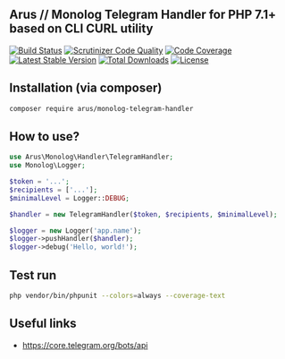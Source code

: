 ## Arus // Monolog Telegram Handler for PHP 7.1+ based on CLI CURL utility

[![Build Status](https://scrutinizer-ci.com/g/autorusltd/monolog-telegram-handler/badges/build.png?b=master)](https://scrutinizer-ci.com/g/autorusltd/monolog-telegram-handler/build-status/master)
[![Scrutinizer Code Quality](https://scrutinizer-ci.com/g/autorusltd/monolog-telegram-handler/badges/quality-score.png?b=master)](https://scrutinizer-ci.com/g/autorusltd/monolog-telegram-handler/?branch=master)
[![Code Coverage](https://scrutinizer-ci.com/g/autorusltd/monolog-telegram-handler/badges/coverage.png?b=master)](https://scrutinizer-ci.com/g/autorusltd/monolog-telegram-handler/?branch=master)
[![Latest Stable Version](https://poser.pugx.org/arus/monolog-telegram-handler/v/stable)](https://packagist.org/packages/arus/monolog-telegram-handler)
[![Total Downloads](https://poser.pugx.org/arus/monolog-telegram-handler/downloads)](https://packagist.org/packages/arus/monolog-telegram-handler)
[![License](https://poser.pugx.org/arus/monolog-telegram-handler/license)](https://packagist.org/packages/arus/monolog-telegram-handler)

## Installation (via composer)

```bash
composer require arus/monolog-telegram-handler
```

## How to use?

```php
use Arus\Monolog\Handler\TelegramHandler;
use Monolog\Logger;

$token = '...';
$recipients = ['...'];
$minimalLevel = Logger::DEBUG;

$handler = new TelegramHandler($token, $recipients, $minimalLevel);

$logger = new Logger('app.name');
$logger->pushHandler($handler);
$logger->debug('Hello, world!');
```

## Test run

```bash
php vendor/bin/phpunit --colors=always --coverage-text
```

## Useful links

* https://core.telegram.org/bots/api
